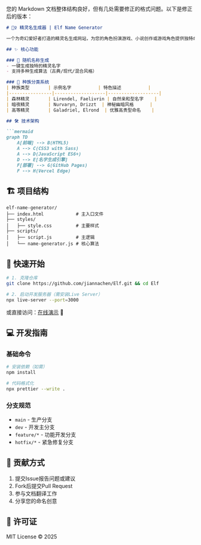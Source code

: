 您的 Markdown 文档整体结构良好，但有几处需要修正的格式问题。以下是修正后的版本：

```markdown
# 🧝♀️ 精灵名生成器 | Elf Name Generator

一个为奇幻爱好者打造的精灵名生成网站，为您的角色扮演游戏、小说创作或游戏角色提供独特命名灵感。

## ✨ 核心功能

### 🎲 随机名称生成
- 一键生成独特的精灵名字
- 支持多种生成算法（古典/现代/混合风格）

### 🌳 种族分类系统
| 种族类型       | 示例名字          | 特色描述          |
|----------------|-------------------|-------------------|
| 森林精灵       | Lirendel, Faelivrin | 自然亲和型名字    |
| 暗夜精灵       | Nurvaryn, Drizzt  | 神秘幽暗风格      |
| 高等精灵       | Galadriel, Elrond  | 优雅高贵型命名    |

## 🛠 技术架构

```mermaid
graph TD
    A[前端] --> B(HTML5)
    A --> C(CSS3 with Sass)
    A --> D(JavaScript ES6+)
    D --> E[名字生成引擎]
    F[部署] --> G(GitHub Pages)
    F --> H(Vercel Edge)
```

## 🏗️ 项目结构

```
elf-name-generator/
├── index.html            # 主入口文件
├── styles/
│   ├── style.css         # 主要样式
├── scripts/
│   ├── script.js         # 主逻辑
│   └── name-generator.js # 核心算法
```

## 🚀 快速开始

```bash
# 1. 克隆仓库
git clone https://github.com/jiannachen/Elf.git && cd Elf

# 2. 启动开发服务器（需安装Live Server）
npx live-server --port=3000
```

或直接访问：[在线演示](https://elfnamegenerator.online) 🔗

## 💻 开发指南

### 基础命令
```bash
# 安装依赖（如需）
npm install

# 代码格式化
npx prettier --write .
```

### 分支规范
- `main` - 生产分支
- `dev` - 开发主分支
- `feature/*` - 功能开发分支
- `hotfix/*` - 紧急修复分支

## 🤝 贡献方式

1. 提交Issue报告问题或建议
2. Fork后提交Pull Request
3. 参与文档翻译工作
4. 分享您的命名创意

## 📜 许可证

MIT License © 2025
```